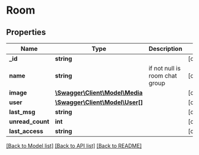 # Room

## Properties
Name | Type | Description | Notes
------------ | ------------- | ------------- | -------------
**_id** | **string** |  | [optional] 
**name** | **string** | if not null is room chat group | [optional] 
**image** | [**\Swagger\Client\Model\Media**](Media.md) |  | [optional] 
**user** | [**\Swagger\Client\Model\User[]**](User.md) |  | [optional] 
**last_msg** | **string** |  | [optional] 
**unread_count** | **int** |  | [optional] 
**last_access** | **string** |  | [optional] 

[[Back to Model list]](../README.md#documentation-for-models) [[Back to API list]](../README.md#documentation-for-api-endpoints) [[Back to README]](../README.md)


